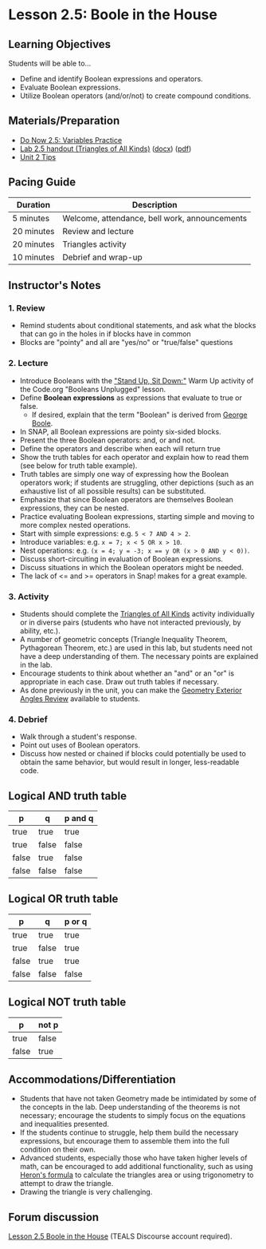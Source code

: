 # Lesson 2.5: Boole in the House

## Learning Objectives

Students will be able to...

- Define and identify Boolean expressions and operators.
- Evaluate Boolean expressions.
- Utilize Boolean operators (and/or/not) to create compound conditions.

## Materials/Preparation

- [Do Now 2.5: Variables Practice](do_now_25.md)
- [Lab 2.5 handout (Triangles of All Kinds)](lab_25.md) ([docx](https://github.com/TEALSK12/introduction-to-computer-science/raw/master/Unit%202%20Word/Lab%202.5%20Triangles%20of%20All%20Kinds.docx)) ([pdf](https://github.com/TEALSK12/introduction-to-computer-science/raw/master/Unit%202%20PDF/Lab%202.5%20Triangles%20of%20All%20Kinds.pdf))
- [Unit 2 Tips](unit_1_tips.md)

## Pacing Guide

| Duration   | Description                                   |
| ---------- | --------------------------------------------- |
| 5 minutes  | Welcome, attendance, bell work, announcements |
| 20 minutes | Review and lecture                            |
| 20 minutes | Triangles activity                            |
| 10 minutes | Debrief and wrap-up                           |

## Instructor's Notes

### 1. Review

- Remind students about conditional statements, and ask what the blocks that can go in the holes in if blocks have in common
- Blocks are "pointy" and all  are "yes/no" or "true/false" questions

### 2. Lecture

- Introduce Booleans with the ["Stand Up, Sit Down:"](https://curriculum.code.org/csd-1718/unit3/10/) Warm Up activity of the Code.org "Booleans Unplugged" lesson.
- Define **Boolean expressions** as expressions that evaluate to true or false.
  - If desired, explain that the term "Boolean" is derived from [George Boole](https://en.wikipedia.org/wiki/George_Boole).
- In SNAP, all Boolean expressions are pointy six-sided blocks.
- Present the three Boolean operators: and, or and not.
- Define the operators and describe when each will return true
- Show the truth tables for each operator and explain how to read them (see below for truth table example).
- Truth tables are simply one way of expressing how the Boolean operators work; if students are struggling, other depictions (such as an exhaustive list of all possible results) can be substituted.
- Emphasize that since Boolean operators are themselves Boolean expressions, they can be nested.
- Practice evaluating Boolean expressions, starting simple and moving to more complex nested operations.
- Start with simple expressions: e.g. `5 < 7 AND 4 > 2`.
- Introduce variables: e.g. `x = 7; x < 5 OR x > 10`.
- Nest operations: e.g. `(x = 4; y = -3; x == y OR (x > 0 AND y < 0))`.
- Discuss short-circuiting in evaluation of Boolean expressions.
- Discuss situations in which the Boolean operators might be needed.
- The lack of <= and >= operators in Snap! makes for a great example.

### 3.  Activity

- Students should complete the [Triangles of All Kinds](lab_25.md) activity individually or in diverse pairs (students who have not interacted previously, by ability, etc.).
- A number of geometric concepts (Triangle Inequality Theorem, Pythagorean Theorem, etc.) are used in this lab, but students need not have a deep understanding of them.  The necessary points are explained in the lab.
- Encourage students to think about whether an "and" or an "or" is appropriate in each case.  Draw out truth tables if necessary.
- As done previously in the unit, you can make the [Geometry Exterior Angles Review](Geometry_Exterior_Angles.pdf) available to students.

### 4.  Debrief

- Walk through a student's response.
- Point out uses of Boolean operators.
- Discuss how nested or chained if blocks could potentially be used to obtain the same behavior, but would result in longer, less-readable code.

## Logical AND truth table

|   p   |   q   | p and q |
| ----- | ------| ------- |
| true  | true  | true    |
| true  | false | false   |
| false | true  | false   |
| false | false | false   |

## Logical OR truth table

|   p   |   q   | p or q |
| ----- | ------| ------ |
| true  | true  | true   |
| true  | false | true   |
| false | true  | true   |
| false | false | false  |

## Logical NOT truth table

|   p   | not p |
| ----- | ------|
| true  | false |
| false | true  |

## Accommodations/Differentiation

- Students that have not taken Geometry made be intimidated by some of the concepts in the lab.  Deep understanding of the theorems is not necessary; encourage the students to simply focus on the equations and inequalities presented.
- If the students continue to struggle, help them build the necessary expressions, but encourage them to assemble them into the full condition on their own.
- Advanced students, especially those who have taken higher levels of math, can be encouraged to add additional functionality, such as using [Heron's formula](https://en.wikipedia.org/wiki/Heron%27s_formula) to calculate the triangles area or using trigonometry to attempt to draw the triangle.
- Drawing the triangle is very challenging.

## Forum discussion

[Lesson 2.5 Boole in the House](http://forums.tealsk12.org/c/intro-unit-2-loops/lesson-2-5-boole-in-the-house) (TEALS Discourse account required).
